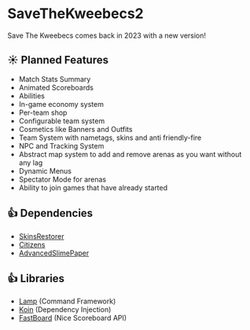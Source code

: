 # SaveTheKweebecs2
Save The Kweebecs comes back in 2023 with a new version!

## :sunny: Planned Features
* Match Stats Summary
* Animated Scoreboards
* Abilities
* In-game economy system
* Per-team shop
* Configurable team system
* Cosmetics like Banners and Outfits
* Team System with nametags, skins and anti friendly-fire
* NPC and Tracking System
* Abstract map system to add and remove arenas as you want without any lag
* Dynamic Menus
* Spectator Mode for arenas
* Ability to join games that have already started

## :+1: Dependencies
* <a href="https://github.com/SkinsRestorer/SkinsRestorerX">SkinsRestorer</a>
* <a href="https://www.spigotmc.org/resources/citizens.13811/">Citizens</a>
* <a href="https://github.com/InfernalSuite/AdvancedSlimePaper">AdvancedSlimePaper</a>


## :+1: Libraries
* <a href="https://github.com/Revxrsal/Lamp/">Lamp</a> (Command Framework)
* <a href="https://insert-koin.io/">Koin</a> (Dependency Injection)
* <a href="https://github.com/MrMicky-FR/FastBoard">FastBoard</a> (Nice Scoreboard API)
